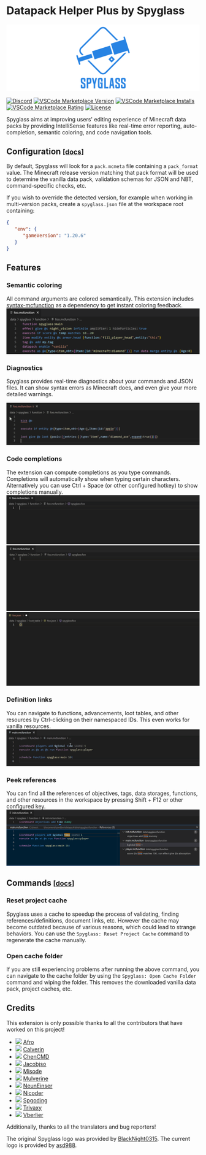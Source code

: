 # Datapack Helper Plus by Spyglass
<div align="center"><img src="https://raw.githubusercontent.com/SpyglassMC/logo/main/banner.png"></div>

[![Discord](https://img.shields.io/discord/666020457568403505?logo=discord&style=flat-square)](https://discord.gg/EbdseuS)
[![VSCode Marketplace Version](https://img.shields.io/visual-studio-marketplace/v/SPGoding.datapack-language-server.svg?logo=visual-studio-code&style=flat-square)](https://marketplace.visualstudio.com/items?itemName=SPGoding.datapack-language-server)
[![VSCode Marketplace Installs](https://img.shields.io/visual-studio-marketplace/i/SPGoding.datapack-language-server.svg?logo=visual-studio-code&style=flat-square)](https://marketplace.visualstudio.com/items?itemName=SPGoding.datapack-language-server)
[![VSCode Marketplace Rating](https://img.shields.io/visual-studio-marketplace/stars/SPGoding.datapack-language-server.svg?logo=visual-studio-code&style=flat-square)](https://marketplace.visualstudio.com/items?itemName=SPGoding.datapack-language-server)
[![License](https://img.shields.io/github/license/SpyglassMC/vscode-datapack.svg?style=flat-square)](https://github.com/SPGoding/vscode-datapack-helper-plus/blob/master/LICENSE)

Spyglass aims at improving users' editing experience of Minecraft data packs by providing IntelliSense features like real-time error reporting, auto-completion, semantic coloring, and code navigation tools.

## Configuration <small>[[docs](https://spyglassmc.com/user/config)]</small>
By default, Spyglass will look for a `pack.mcmeta` file containing a `pack_format` value. The Minecraft release version matching that pack format will be used to determine the vanilla data pack, validation schemas for JSON and NBT, command-specific checks, etc.

If you wish to override the detected version, for example when working in multi-version packs, create a `spyglass.json` file at the workspace root containing:
```json
{
   "env": {
      "gameVersion": "1.20.6"
   }
}
```

## Features

### Semantic coloring
All command arguments are colored semantically. This extension includes [syntax-mcfunction](https://marketplace.visualstudio.com/items?itemName=MinecraftCommands.syntax-mcfunction) as a dependency to get instant coloring feedback.
![Semantic coloring example](./img/semantic-coloring.png)

### Diagnostics
Spyglass provides real-time diagnostics about your commands and JSON files. It can show syntax errors as Minecraft does, and even give your more detailed warnings.

![Diagnostics example](./img/diagnostics.gif)

### Code completions
The extension can compute completions as you type commands. Completions will automatically show when typing certain characters. Alternatively you can use Ctrl + Space (or other configured hotkey) to show completions manually.
![Completions in an NBT tag](./img/nbt-tag-completions.gif)
![Completions in an NBT path](./img/nbt-path-completions.gif)
![Completions in a loot table file](./img/loot-table-completions.gif)

### Definition links
You can navigate to functions, advancements, loot tables, and other resources by Ctrl-clicking on their namespaced IDs. This even works for vanilla resources.
![Document links example](./img/document-link.gif)

### Peek references
You can find all the references of objectives, tags, data storages, functions, and other resources in the workspace by pressing Shift + F12 or other configured key.
![Peek references example](./img/peek-references.png)

## Commands <small>[[docs](https://spyglassmc.com/user/commands)]</small>

### Reset project cache
Spyglass uses a cache to speedup the process of validating, finding references/definitions, document links, etc. However the cache may become outdated because of various reasons, which could lead to strange behaviors. You can use the `Spyglass: Reset Project Cache` command to regenerate the cache manually.

### Open cache folder
If you are still experiencing problems after running the above command, you can navigate to the cache folder by using the `Spyglass: Open Cache Folder` command and wiping the folder. This removes the downloaded vanilla data pack, project caches, etc.

## Credits
This extension is only possible thanks to all the contributors that have worked on this project!

* <img src="https://avatars.githubusercontent.com/u/13565346?v=4&size=12"> [Afro](https://github.com/TheAfroOfDoom)
* <img src="https://avatars.githubusercontent.com/u/38361803?v=4&size=12"> [Calverin](https://github.com/Calverin)
* <img src="https://avatars.githubusercontent.com/u/46134240?v=4&size=12"> [ChenCMD](https://github.com/ChenCMD)
* <img src="https://avatars.githubusercontent.com/u/10163794?v=4&size=12"> [Jacobjso](https://github.com/jacobsjo)
* <img src="https://avatars.githubusercontent.com/u/17352009?v=4&size=12"> [Misode](https://github.com/misode)
* <img src="https://avatars.githubusercontent.com/u/12068027?v=4&size=12"> [Mulverine](https://github.com/MulverineX)
* <img src="https://avatars.githubusercontent.com/u/12124394?v=4&size=12"> [NeunEinser](https://github.com/NeunEinser)
* <img src="https://avatars.githubusercontent.com/u/26015841?v=4" width="12"> [Nicoder](https://github.com/Nico314159)
* <img src="https://avatars.githubusercontent.com/u/15277496?v=4&size=12"> [Spgoding](https://github.com/SPGoding)
* <img src="https://avatars.githubusercontent.com/u/13611030?v=4&size=12"> [Trivaxy](https://github.com/Trivaxy)
* <img src="https://avatars.githubusercontent.com/u/24430071?v=4" width="12"> [Vberlier](https://github.com/vberlier)

Additionally, thanks to all the translators and bug reporters!

The original Spyglass logo was provided by [BlackNight0315](https://github.com/BlackNight0315).
The current logo is provided by [asd988](https://github.com/asd988).
